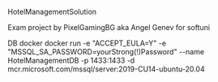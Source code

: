 HotelManagementSolution

Exam project by PixelGamingBG aka Angel Genev for softuni

DB docker 
docker run -e "ACCEPT_EULA=Y" -e "MSSQL_SA_PASSWORD=yourStrong(!)Password" --name HotelManagementDB -p 1433:1433 -d mcr.microsoft.com/mssql/server:2019-CU14-ubuntu-20.04

